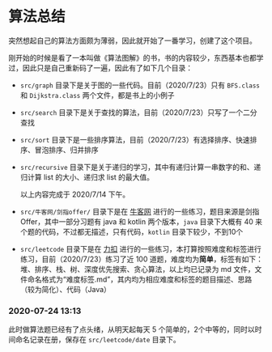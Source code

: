 # 算法总结

突然想起自己的算法方面颇为薄弱，因此就开始了一番学习，创建了这个项目。

刚开始的时候是看了一本叫做《算法图解》的书，书的内容较少，东西基本也都学过，因此只是自己重新码了一遍，因此有了如下几个目录：

+ `src/graph` 目录下是关于图的一些代码。目前（2020/7/23）只有 `BFS.class` 和 `Dijkstra.class` 两个文件，都是书上的小例子
+ `src/search` 目录下是关于查找的算法，目前（2020/7/23）只写了一个二分查找
+ `src/sort` 目录下是一些排序算法，目前（2020/7/23）有选择排序、快速排序、冒泡排序、归并排序
+ `src/recursive` 目录下是关于递归的学习，其中有递归计算一串数字的和、递归计算 list 的大小、递归求 list 的最大值。

   以上内容完成于 2020/7/14 下午。

+ `src/牛客网/剑指offer/` 目录下是在 [牛客网](https://www.nowcoder.com/ta/coding-interviews) 进行的一些练习，题目来源是剑指 Offer，其中一部分习题有 java 和 kotlin 两个版本，`java` 目录下大概有 40 来个题的代码，不过都无描述，只有代码，`kotlin` 目录下较少，不到10个
+ `src/leetcode` 目录下是在 [力扣](https://leetcode-cn.com/problemset/all/) 进行的一些练习，本打算按照难度和标签进行练习，目前（2020/7/23）练习了近 100 道题，难度均为**简单**，标签有如下：堆、排序、栈、树、深度优先搜索、贪心算法，以上均已记录为 md 文件，文件命名格式为“难度标签.md”，其内均为相应难度和标签的题目描述、思路（较为简化）、代码（Java）

### 2020-07-24 13:13 
此时做算法题已经有了点头绪，从明天起每天 5 个简单的，2个中等的，同时以时间命名记录在册，保存在 `src/leetcode/date` 目录下。